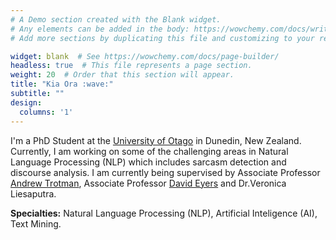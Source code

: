 ```yaml
---
# A Demo section created with the Blank widget.
# Any elements can be added in the body: https://wowchemy.com/docs/writing-markdown-latex/
# Add more sections by duplicating this file and customizing to your requirements.

widget: blank  # See https://wowchemy.com/docs/page-builder/
headless: true  # This file represents a page section.
weight: 20  # Order that this section will appear.
title: "Kia Ora :wave:"
subtitle: ""
design:
  columns: '1'
---
```


I'm a PhD Student at the [University of Otago](https://otago.ac.nz/) in Dunedin, New Zealand. Currently, I am working on some of the challenging areas in Natural Language Processing (NLP) which includes sarcasm detection and discourse analysis. I am currently being supervised by Associate Professor [Andrew Trotman](https://www.cs.otago.ac.nz/homepages/andrew/), Associate Professor [David Eyers](https://dme.cspages.otago.ac.nz/) and Dr.Veronica Liesaputra.

**Specialties:** Natural Language Processing (NLP), Artificial Inteligence (AI), Text Mining.
